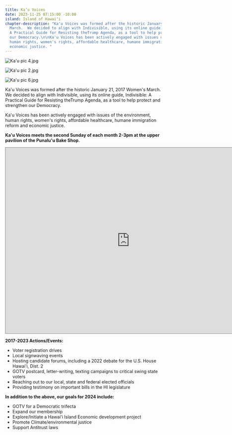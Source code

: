 ```yaml
---
title: Ka’u Voices
date: 2023-11-25 07:15:00 -10:00
island: Island of Hawaiʻi
chapter-description: "Ka'u Voices was formed after the historic January 21, 2017 Women's
  March.  We decided to align with Indivisible, using its online guide, Indivisible:
  A Practical Guide for Resisting theTrump Agenda, as a tool to help protect and strengthen
  our Democracy.\n\nKa'u Voices has been actively engaged with issues of the environment,
  human rights, women's rights, affordable healthcare, humane immigration reform and
  economic justice. "
---
```


![Ka'u pic 4.jpg](/uploads/Ka'u%20pic%204.jpg)

![Ka'u pic 2.jpg](/uploads/Ka'u%20pic%202.jpg)

![Ka'u pic 6.jpg](/uploads/Ka'u%20pic%206.jpg)


Ka'u Voices was formed after the historic January 21, 2017 Women's March.  We decided to align with Indivisible, using its online guide, Indivisible: A Practical Guide for Resisting theTrump Agenda, as a tool to help protect and strengthen our Democracy.

Ka'u Voices has been actively engaged with issues of the environment, human rights, women's rights, affordable healthcare, humane immigration reform and economic justice. 

**Ka'u Voices meets the second Sunday of each month 2-3pm at the upper pavilion of the Punalu'u Bake Shop.**

<iframe src="https://calendar.google.com/calendar/embed?height=600&wkst=1&bgcolor=%23ffffff&ctz=Pacific%2FHonolulu&src=aW5mb0BpbmRpdmlzaWJsZWhhd2FpaS5vcmc&src=ZW4udXNhI2hvbGlkYXlAZ3JvdXAudi5jYWxlbmRhci5nb29nbGUuY29t&color=%23F6BF26&color=%230B8043" style="border:solid 1px #777" width="800" height="600" frameborder="0" scrolling="no"></iframe>

**2017-2023 Actions/Events:**
* Voter registration drives
* Local signwaving events
* Hosting candidate forums, including a 2022 debate for the U.S. House Hawai'i, Dist. 2
* GOTV postcard, letter-writing, texting campaigns to critical swing state voters 
* Reaching out to our local, state and federal elected officials
* Providing testimony on important bills in the HI legislature

**In addition to the above, our goals for 2024 include:**
* GOTV for a Democratic trifecta 
* Expand our membership 
* Explore/Initiate a Hawai'i Island Economic development project
* Promote Climate/environmental justice
* Support Antitrust laws
